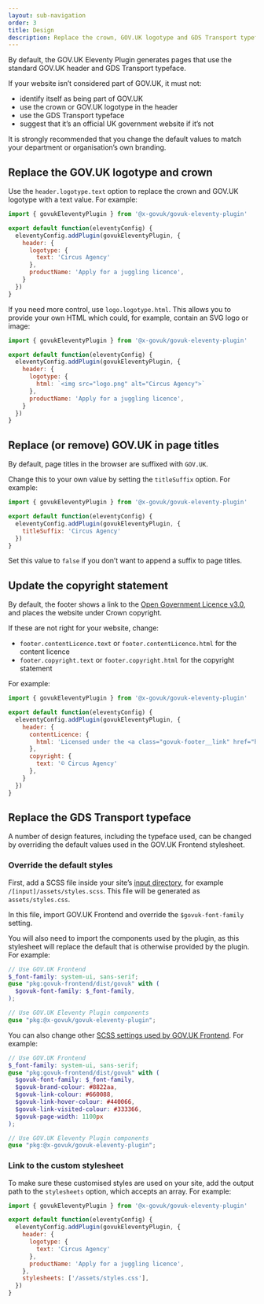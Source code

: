 ```yaml
---
layout: sub-navigation
order: 3
title: Design
description: Replace the crown, GOV.UK logotype and GDS Transport typeface.
---
```


By default, the GOV.UK Eleventy Plugin generates pages that use the standard GOV.UK header and GDS Transport typeface.

If your website isn’t considered part of GOV.UK, it must not:

- identify itself as being part of GOV.UK
- use the crown or GOV.UK logotype in the header
- use the GDS Transport typeface
- suggest that it’s an official UK government website if it’s not

It is strongly recommended that you change the default values to match your department or organisation’s own branding.

## Replace the GOV.UK logotype and crown

Use the `header.logotype.text` option to replace the crown and GOV.UK logotype with a text value. For example:

```js
import { govukEleventyPlugin } from '@x-govuk/govuk-eleventy-plugin'

export default function(eleventyConfig) {
  eleventyConfig.addPlugin(govukEleventyPlugin, {
    header: {
      logotype: {
        text: 'Circus Agency'
      },
      productName: 'Apply for a juggling licence',
    }
  })
}
```

If you need more control, use `logo.logotype.html`. This allows you to provide your own HTML which could, for example, contain an SVG logo or image:

```js
import { govukEleventyPlugin } from '@x-govuk/govuk-eleventy-plugin'

export default function(eleventyConfig) {
  eleventyConfig.addPlugin(govukEleventyPlugin, {
    header: {
      logotype: {
        html: `<img src="logo.png" alt="Circus Agency">`
      },
      productName: 'Apply for a juggling licence',
    }
  })
}
```

## Replace (or remove) GOV.UK in page titles

By default, page titles in the browser are suffixed with `GOV.UK`.

Change this to your own value by setting the `titleSuffix` option. For example:

```js
import { govukEleventyPlugin } from '@x-govuk/govuk-eleventy-plugin'

export default function(eleventyConfig) {
  eleventyConfig.addPlugin(govukEleventyPlugin, {
    titleSuffix: 'Circus Agency'
  })
}
```

Set this value to `false` if you don’t want to append a suffix to page titles.

## Update the copyright statement

By default, the footer shows a link to the [Open Government Licence v3.0](https://www.nationalarchives.gov.uk/doc/open-government-licence/version/3/), and places the website under Crown copyright.

If these are not right for your website, change:

- `footer.contentLicence.text` or `footer.contentLicence.html` for the content licence
- `footer.copyright.text` or `footer.copyright.html` for the copyright statement

For example:

```js
import { govukEleventyPlugin } from '@x-govuk/govuk-eleventy-plugin'

export default function(eleventyConfig) {
  eleventyConfig.addPlugin(govukEleventyPlugin, {
    header: {
      contentLicence: {
        html: 'Licensed under the <a class="govuk-footer__link" href="https://licence.example">Example Licence</a>, except where otherwise stated'
      },
      copyright: {
        text: '© Circus Agency'
      },
    }
  })
}
```

## Replace the GDS Transport typeface

A number of design features, including the typeface used, can be changed by overriding the default values used in the GOV.UK Frontend stylesheet.

### Override the default styles

First, add a SCSS file inside your site’s [input directory](https://www.11ty.dev/docs/config/#input-directory), for example `/[input]/assets/styles.scss`. This file will be generated as `assets/styles.css`.

In this file, import GOV.UK Frontend and override the `$govuk-font-family` setting.

You will also need to import the components used by the plugin, as this stylesheet will replace the default that is otherwise provided by the plugin. For example:

```scss
// Use GOV.UK Frontend
$_font-family: system-ui, sans-serif;
@use "pkg:govuk-frontend/dist/govuk" with (
  $govuk-font-family: $_font-family,
);

// Use GOV.UK Eleventy Plugin components
@use "pkg:@x-govuk/govuk-eleventy-plugin";
```

You can also change other [SCSS settings used by GOV.UK Frontend](https://frontend.design-system.service.gov.uk/sass-api-reference/#settings). For example:

```scss
// Use GOV.UK Frontend
$_font-family: system-ui, sans-serif;
@use "pkg:govuk-frontend/dist/govuk" with (
  $govuk-font-family: $_font-family,
  $govuk-brand-colour: #8822aa,
  $govuk-link-colour: #660088,
  $govuk-link-hover-colour: #440066,
  $govuk-link-visited-colour: #333366,
  $govuk-page-width: 1100px
);

// Use GOV.UK Eleventy Plugin components
@use "pkg:@x-govuk/govuk-eleventy-plugin";
```

### Link to the custom stylesheet

To make sure these customised styles are used on your site, add the output path to the `stylesheets` option, which accepts an array. For example:

```js
import { govukEleventyPlugin } from '@x-govuk/govuk-eleventy-plugin'

export default function(eleventyConfig) {
  eleventyConfig.addPlugin(govukEleventyPlugin, {
    header: {
      logotype: {
        text: 'Circus Agency'
      },
      productName: 'Apply for a juggling licence',
    },
    stylesheets: ['/assets/styles.css'],
  })
}
```
